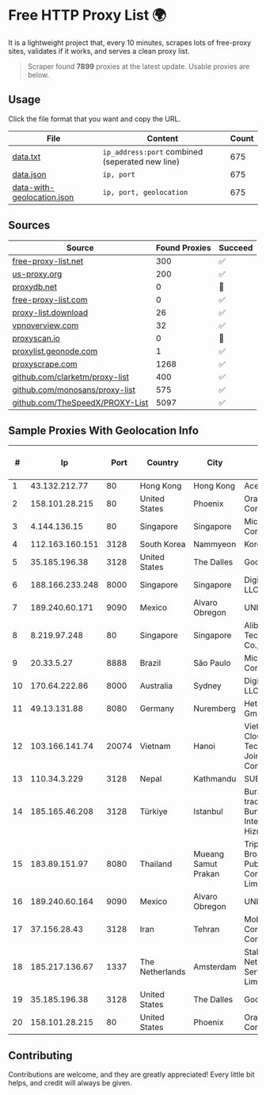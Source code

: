 
# Free HTTP Proxy List 🌍

It is a lightweight project that, every 10 minutes, scrapes lots of free-proxy sites, validates if it works, and serves a clean proxy list.


> Scraper found **7899** proxies at the latest update. Usable proxies are below.

## Usage

Click the file format that you want and copy the URL.


|File|Content|Count|
|----|-------|-----|
|[data.txt](https://raw.githubusercontent.com/themiralay/Proxy-List-World/master/data.txt)|`ip_address:port` combined (seperated new line)|675|
|[data.json](https://raw.githubusercontent.com/themiralay/Proxy-List-World/master/data.json)|`ip, port`|675|
|[data-with-geolocation.json](https://raw.githubusercontent.com/themiralay/Proxy-List-World/master/data-with-geolocation.json)|`ip, port, geolocation`|675|

## Sources

|Source|Found Proxies|Succeed|
|------|-------------|-------|
|[free-proxy-list.net](https://free-proxy-list.net)|300|✅|
|[us-proxy.org](https://www.us-proxy.org)|200|✅|
|[proxydb.net](http://proxydb.net)|0|🚫|
|[free-proxy-list.com](https://free-proxy-list.com/?page=&port=&type%5B%5D=http&type%5B%5D=https&up_time=0&search=Search)|0|✅|
|[proxy-list.download](https://www.proxy-list.download/HTTP)|26|✅|
|[vpnoverview.com](https://vpnoverview.com/privacy/anonymous-browsing/free-proxy-servers)|32|✅|
|[proxyscan.io](https://www.proxyscan.io)|0|🚫|
|[proxylist.geonode.com](https://proxylist.geonode.com/api/proxy-list?limit=300&page=1&sort_by=lastChecked&sort_type=desc&protocols=http,https)|1|✅|
|[proxyscrape.com](https://api.proxyscrape.com/v2/?request=displayproxies&protocol=http&timeout=10000&country=all&ssl=all&anonymity=all)|1268|✅|
|[github.com/clarketm/proxy-list](https://raw.githubusercontent.com/clarketm/proxy-list/master/proxy-list-raw.txt)|400|✅|
|[github.com/monosans/proxy-list](https://raw.githubusercontent.com/monosans/proxy-list/main/proxies/http.txt)|575|✅|
|[github.com/TheSpeedX/PROXY-List](https://raw.githubusercontent.com/TheSpeedX/PROXY-List/master/http.txt)|5097|✅|


## Sample Proxies With Geolocation Info

|#|Ip|Port|Country|City|Internet Service Provider|
|-|--|----|-------|----|-------------------------|
|1|43.132.212.77|80|Hong Kong|Hong Kong|Aceville Pte.ltd|
|2|158.101.28.215|80|United States|Phoenix|Oracle Corporation|
|3|4.144.136.15|80|Singapore|Singapore|Microsoft Corporation|
|4|112.163.160.151|3128|South Korea|Nammyeon|Korea Telecom|
|5|35.185.196.38|3128|United States|The Dalles|Google LLC|
|6|188.166.233.248|8000|Singapore|Singapore|DigitalOcean, LLC|
|7|189.240.60.171|9090|Mexico|Alvaro Obregon|UNINET|
|8|8.219.97.248|80|Singapore|Singapore|Alibaba (US) Technology Co., Ltd.|
|9|20.33.5.27|8888|Brazil|São Paulo|Microsoft Corporation|
|10|170.64.222.86|8000|Australia|Sydney|DigitalOcean, LLC|
|11|49.13.131.88|8080|Germany|Nuremberg|Hetzner Online GmbH|
|12|103.166.141.74|20074|Vietnam|Hanoi|Viet NAM Cloud Technology Joint Stock Company|
|13|110.34.3.229|3128|Nepal|Kathmandu|SUBISU C7|
|14|185.165.46.208|3128|Türkiye|Istanbul|Burak Buylu trading as BurtiNET Internet Hizmetleri|
|15|183.89.151.97|8080|Thailand|Mueang Samut Prakan|Triple T Broadband Public Company Limited|
|16|189.240.60.164|9090|Mexico|Alvaro Obregon|UNINET|
|17|37.156.28.43|3128|Iran|Tehran|Mobin Net Communication Company|
|18|185.217.136.67|1337|The Netherlands|Amsterdam|Stallion Network Services Limited|
|19|35.185.196.38|3128|United States|The Dalles|Google LLC|
|20|158.101.28.215|80|United States|Phoenix|Oracle Corporation|



## Contributing

Contributions are welcome, and they are greatly appreciated! Every
little bit helps, and credit will always be given.

